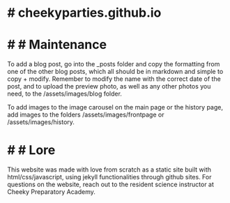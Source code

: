 # # cheekyparties.github.io

# # # Maintenance

To add a blog post, go into the _posts folder and copy the formatting from one of the other blog posts, which all should be in markdown and simple to copy + modify.  Remember to modify the name with the correct date of the post, and to upload the preview photo, as well as any other photos you need, to the /assets/images/blog folder.

To add images to the image carousel on the main page or the history page, add images to the folders /assets/images/frontpage or /assets/images/history.

# # # Lore

This website was made with love from scratch as a static site built with html/css/javascript, using jekyll functionalities through github sites.  For questions on the website, reach out to the resident science instructor at Cheeky Preparatory Academy.
